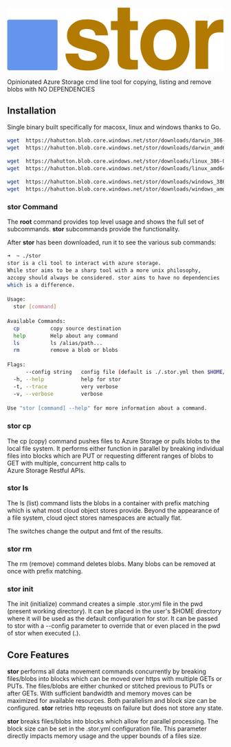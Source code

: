 ![stor](https://github.com/hahutton/stor/raw/master/docs/img/stor.logo.png)

Opinionated Azure Storage cmd line tool for copying, listing and remove blobs with NO DEPENDENCIES

## Installation

Single binary built specifically for macosx, linux and windows thanks to Go.


```bash
wget  https://hahutton.blob.core.windows.net/stor/downloads/darwin_386-0.2.27.0.zip
wget  https://hahutton.blob.core.windows.net/stor/downloads/darwin_amd64-0.2.27.0.zip
```

```bash
wget  https://hahutton.blob.core.windows.net/stor/downloads/linux_386-0.2.27.0.zip
wget  https://hahutton.blob.core.windows.net/stor/downloads/linux_amd64-0.2.27.0.zip
```

```bash
wget  https://hahutton.blob.core.windows.net/stor/downloads/windows_386-0.2.27.0.zip
wget  https://hahutton.blob.core.windows.net/stor/downloads/windows_amd64-0.2.27.0.zip
```

### **stor** Command 

The **root** command provides top level usage and shows the full set of subcommands.
**stor** subcommands provide the functionality.

After **stor** has been downloaded, run it to see the various sub commands: 

```bash
➜  ~ ./stor 
stor is a cli tool to interact with azure storage.
While stor aims to be a sharp tool with a more unix philosophy,
azcopy should always be considered. stor aims to have no dependencies
which is a difference.

Usage:
  stor [command]

Available Commands:
  cp          copy source destination
  help        Help about any command
  ls          ls /alias/path...
  rm          remove a blob or blobs

Flags:
      --config string   config file (default is ./.stor.yml then $HOME/.stor.yml)
  -h, --help            help for stor
  -t, --trace           very verbose
  -v, --verbose         verbose

Use "stor [command] --help" for more information about a command.
```
 
### **stor** cp

The cp (copy) command pushes files to Azure Storage or pulls blobs to the local file system.
It performs either function in parallel by breaking individual files into blocks which are
PUT or requesting different ranges of blobs to GET with multiple, concurrent http calls to  
Azure Storage Restful APIs.


### **stor** ls

The ls (list) command lists the blobs in a container with prefix matching which is what most
cloud object stores provide. Beyond the appearance of a file system, cloud oject stores namespaces
are actually flat.

The switches change the output and fmt of the results.

### **stor** rm

The rm (remove) command deletes blobs. Many blobs can be removed at once with prefix matching.


### **stor** init

The init (initialize) command creates a simple .stor.yml file in the pwd (present working directory). It can be 
placed in the user's $HOME directory where it will be used as the default configuration for stor. It can be passed to
stor with a --config parameter to override that or even placed in the pwd of stor when executed (.).

## Core Features

**stor** performs all data movement commands concurrently by breaking files/blobs into blocks which can be moved
over https with multiple GETs or PUTs. The files/blobs are either chunked or stitched previous to PUTs or after GETs.
With sufficient bandwidth and memory moves can be maximized for available resources. Both parallelism and block size
can be configured. **stor** retries http reqeusts on failure but does not store any state.

**stor** breaks files/blobs into blocks which allow for parallel processing. The block size can be set in the .stor.yml
configuration file. This parameter directly impacts memory usage and the upper bounds of a files size. 

